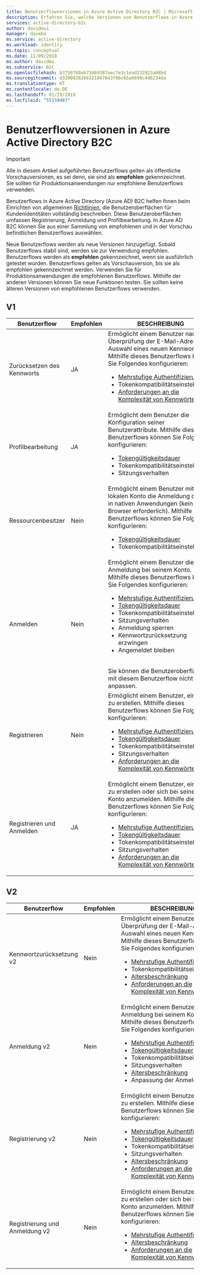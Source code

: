 ```yaml
---
title: Benutzerflowversionen in Azure Active Directory B2C | Microsoft-Dokumentation
description: Erfahren Sie, welche Versionen von Benutzerflows in Azure Active Directory B2C verfügbar sind.
services: active-directory-b2c
author: davidmu1
manager: daveba
ms.service: active-directory
ms.workload: identity
ms.topic: conceptual
ms.date: 11/09/2018
ms.author: davidmu
ms.subservice: B2C
ms.openlocfilehash: b3750768eb7346938faec7e3c1ead232923a68bd
ms.sourcegitcommit: d3200828266321847643f06c65a0698c4d6234da
ms.translationtype: HT
ms.contentlocale: de-DE
ms.lasthandoff: 01/29/2019
ms.locfileid: "55159487"
---
```

# <a name="user-flow-versions-in-azure-active-directory-b2c"></a>Benutzerflowversionen in Azure Active Directory B2C

>[!IMPORTANT]
> Alle in diesem Artikel aufgeführten Benutzerflows gelten als öffentliche Vorschauversionen, es sei denn, sie sind als **empfohlen** gekennzeichnet. Sie sollten für Produktionsanwendungen nur empfohlene Benutzerflows verwenden.

Benutzerflows in Azure Active Directory (Azure AD) B2C helfen Ihnen beim Einrichten von allgemeinen [Richtlinien](active-directory-b2c-reference-policies.md), die Benutzeroberflächen für Kundenidentitäten vollständig beschreiben. Diese Benutzeroberflächen umfassen Registrierung, Anmeldung und Profilbearbeitung. In Azure AD B2C können Sie aus einer Sammlung von empfohlenen und in der Vorschau befindlichen Benutzerflows auswählen. 

Neue Benutzerflows werden als neue Versionen hinzugefügt. Sobald Benutzerflows stabil sind, werden sie zur Verwendung empfohlen. Benutzerflows werden als **empfohlen** gekennzeichnet, wenn sie ausführlich getestet wurden. Benutzerflows gelten als Vorschauversion, bis sie als empfohlen gekennzeichnet werden. Verwenden Sie für Produktionsanwendungen die empfohlenen Benutzerflows. Mithilfe der anderen Versionen können Sie neue Funktionen testen. Sie sollten keine älteren Versionen von empfohlenen Benutzerflows verwenden.

## <a name="v1"></a>V1

| Benutzerflow | Empfohlen | BESCHREIBUNG |
| --------- | ----------- | ----------- |
| Zurücksetzen des Kennworts | JA | Ermöglicht einem Benutzer nach Überprüfung der E-Mail-Adresse die Auswahl eines neuen Kennworts. Mithilfe dieses Benutzerflows können Sie Folgendes konfigurieren: <ul><li>[Mehrstufige Authentifizierung](active-directory-b2c-reference-mfa.md)</li><li>Tokenkompatibilitätseinstellungen</li><li>[Anforderungen an die Komplexität von Kennwörtern](active-directory-b2c-reference-password-complexity.md)</li></ul> |
| Profilbearbeitung | JA | Ermöglicht dem Benutzer die Konfiguration seiner Benutzerattribute. Mithilfe dieses Benutzerflows können Sie Folgendes konfigurieren: <ul><li>[Tokengültigkeitsdauer](active-directory-b2c-reference-tokens.md)</li><li>Tokenkompatibilitätseinstellungen</li><li>Sitzungsverhalten</li></ul> |
| Ressourcenbesitzer | Nein  | Ermöglicht einem Benutzer mit einem lokalen Konto die Anmeldung direkt in nativen Anwendungen (kein Browser erforderlich). Mithilfe dieses Benutzerflows können Sie Folgendes konfigurieren: <ul><li>[Tokengültigkeitsdauer](active-directory-b2c-reference-tokens.md)</li><li>Tokenkompatibilitätseinstellungen</li></ul> |
| Anmelden | Nein  | Ermöglicht einem Benutzer die Anmeldung bei seinem Konto. Mithilfe dieses Benutzerflows können Sie Folgendes konfigurieren: <ul><li>[Mehrstufige Authentifizierung](active-directory-b2c-reference-mfa.md)</li><li>[Tokengültigkeitsdauer](active-directory-b2c-reference-tokens.md)</li><li>Tokenkompatibilitätseinstellungen</li><li>Sitzungsverhalten</li><li>Anmeldung sperren</li><li>Kennwortzurücksetzung erzwingen</li><li>Angemeldet bleiben</ul><br>Sie können die Benutzeroberfläche mit diesem Benutzerflow nicht anpassen. |
| Registrieren | Nein  | Ermöglicht einem Benutzer, ein Konto zu erstellen. Mithilfe dieses Benutzerflows können Sie Folgendes konfigurieren: <ul><li>[Mehrstufige Authentifizierung](active-directory-b2c-reference-mfa.md)</li><li>[Tokengültigkeitsdauer](active-directory-b2c-reference-tokens.md)</li><li>Tokenkompatibilitätseinstellungen</li><li>Sitzungsverhalten</li><li>[Anforderungen an die Komplexität von Kennwörtern](active-directory-b2c-reference-password-complexity.md)</li></ul> |
| Registrieren und Anmelden | JA | Ermöglicht einem Benutzer, ein Konto zu erstellen oder sich bei seinem Konto anzumelden. Mithilfe dieses Benutzerflows können Sie Folgendes konfigurieren: <ul><li>[Mehrstufige Authentifizierung](active-directory-b2c-reference-mfa.md)</li><li>[Tokengültigkeitsdauer](active-directory-b2c-reference-tokens.md)</li><li>Tokenkompatibilitätseinstellungen</li><li>Sitzungsverhalten</li><li>[Anforderungen an die Komplexität von Kennwörtern](active-directory-b2c-reference-password-complexity.md)</li></ul>|

## <a name="v2"></a>V2

| Benutzerflow | Empfohlen | BESCHREIBUNG |
| --------- | ----------- | ----------- |
| Kennwortzurücksetzung v2 | Nein  | Ermöglicht einem Benutzer nach Überprüfung der E-Mail-Adresse die Auswahl eines neuen Kennworts. Mithilfe dieses Benutzerflows können Sie Folgendes konfigurieren: <ul><li>[Mehrstufige Authentifizierung](active-directory-b2c-reference-mfa.md)</li><li>Tokenkompatibilitätseinstellungen</li><li>[Altersbeschränkung](basic-age-gating.md)</li><li>[Anforderungen an die Komplexität von Kennwörtern](active-directory-b2c-reference-password-complexity.md)</li></ul> |
| Anmeldung v2 | Nein  | Ermöglicht einem Benutzer die Anmeldung bei seinem Konto. Mithilfe dieses Benutzerflows können Sie Folgendes konfigurieren: <ul><li>[Mehrstufige Authentifizierung](active-directory-b2c-reference-mfa.md)</li><li>[Tokengültigkeitsdauer](active-directory-b2c-reference-tokens.md)</li><li>Tokenkompatibilitätseinstellungen</li><li>Sitzungsverhalten</li><li>[Altersbeschränkung](basic-age-gating.md)</li><li>Anpassung der Anmeldeseite</li></ul> |
| Registrierung v2 | Nein  | Ermöglicht einem Benutzer, ein Konto zu erstellen. Mithilfe dieses Benutzerflows können Sie Folgendes konfigurieren: <ul><li>[Mehrstufige Authentifizierung](active-directory-b2c-reference-mfa.md)</li><li>[Tokengültigkeitsdauer](active-directory-b2c-reference-tokens.md)</li><li>Tokenkompatibilitätseinstellungen</li><li>Sitzungsverhalten</li><li>[Altersbeschränkung](basic-age-gating.md)</li><li>[Anforderungen an die Komplexität von Kennwörtern](active-directory-b2c-reference-password-complexity.md)</li></ul> |
| Registrierung und Anmeldung v2 | Nein  | Ermöglicht einem Benutzer, ein Konto zu erstellen oder sich bei seinem Konto anzumelden. Mithilfe dieses Benutzerflows können Sie Folgendes konfigurieren: <ul><li>[Mehrstufige Authentifizierung](active-directory-b2c-reference-mfa.md)</li><li>[Altersbeschränkung](basic-age-gating.md)</li><li>[Anforderungen an die Komplexität von Kennwörtern](active-directory-b2c-reference-password-complexity.md)</li></ul> |
